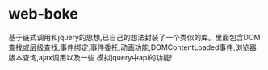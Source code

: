 # web-boke
基于链式调用和jquery的思想,已自己的想法封装了一个类似的库。里面包含DOM查找或层级查找,事件绑定,事件委托,动画功能,DOMContentLoaded事件,浏览器版本查询,ajax调用以及一些
模拟jquery中api的功能!

